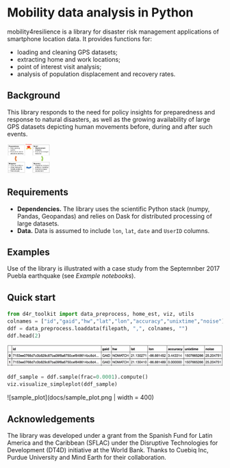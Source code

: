 # Mobility data analysis in Python

mobility4resilience is a library for disaster risk management applications of smartphone location data. It provides functions for:
* loading and cleaning GPS datasets;
* extracting home and work locations;
* point of interest visit analysis;
* analysis of population displacement and recovery rates.

## Background
This library responds to the need for policy insights for preparedness and response to natural disasters, as well as the growing availability of large GPS datasets depicting human movements before, during and after such events.

<img src="docs/drm_cycle.png" width="100">

## Requirements
* **Dependencies.** The library uses the scientific Python stack (numpy, Pandas, Geopandas) and relies on Dask for distributed processing of large datasets.
* **Data.** Data is assumed to include `lon`, `lat`, `date` and `UserID` columns.

## Examples
Use of the library is illustrated with a case study from the Septemnber 2017 Puebla earthquake (see *Example notebooks*).

## Quick start

```python
from d4r_toolkit import data_preprocess, home_est, viz, utils
colnames = ["id","gaid","hw","lat","lon","accuracy","unixtime","noise"]
ddf = data_preprocess.loaddata(filepath, ",", colnames, "")
ddf.head(2)
```

![ddf](docs/ddf.png)

```python
ddf_sample = ddf.sample(frac=0.0001).compute()
viz.visualize_simpleplot(ddf_sample)
```

![sample_plot](docs/sample_plot.png | width = 400)

## Acknowledgements
The library was developed under a grant from the Spanish Fund for Latin America and the Caribbean (SFLAC) under the Disruptive Technologies for Development (DT4D) initiative at the World Bank. Thanks to Cuebiq Inc, Purdue University and Mind Earth for their collaboration.
